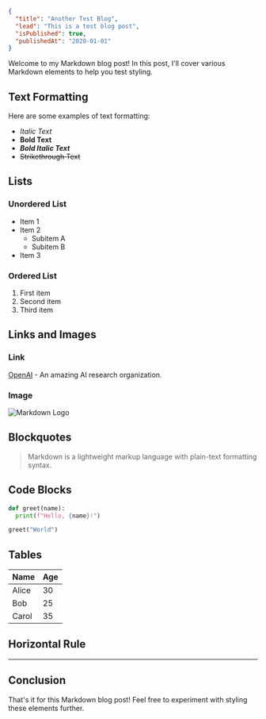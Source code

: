 ```json meta
{
  "title": "Another Test Blog",
  "lead": "This is a test blog post",
  "isPublished": true,
  "publishedAt": "2020-01-01"
}
```

Welcome to my Markdown blog post! In this post, I'll cover various Markdown elements to help you test styling.

## Text Formatting

Here are some examples of text formatting:

- *Italic Text*
- **Bold Text**
- ***Bold Italic Text***
- ~~Strikethrough Text~~

## Lists

### Unordered List

- Item 1
- Item 2
  - Subitem A
  - Subitem B
- Item 3

### Ordered List

1. First item
2. Second item
3. Third item

## Links and Images

### Link

[OpenAI](https://openai.com) - An amazing AI research organization.

### Image

![Markdown Logo](https://upload.wikimedia.org/wikipedia/commons/thumb/4/48/Markdown-mark.svg/1920px-Markdown-mark.svg.png)

## Blockquotes

> Markdown is a lightweight markup language with plain-text formatting syntax.

## Code Blocks

```python
def greet(name):
  print(f"Hello, {name}!")

greet("World")
```

## Tables

| Name  | Age |
|-------|-----|
| Alice | 30  |
| Bob   | 25  |
| Carol | 35  |

## Horizontal Rule

---

## Conclusion

That's it for this Markdown blog post! Feel free to experiment with styling these elements further.
